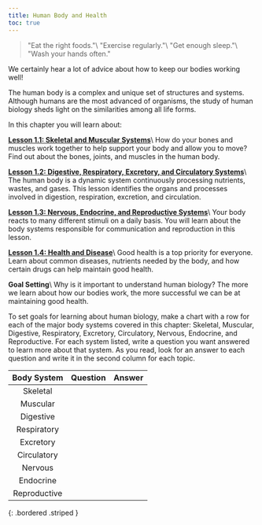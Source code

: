```yaml
---
title: Human Body and Health
toc: true
---
```

> "Eat the right foods."\\
> "Exercise regularly."\\
> "Get enough sleep."\\
> "Wash your hands often."

We certainly hear a lot of advice about how to keep our bodies working well! 

The human body is a complex and unique set of structures and systems. Although humans are the most advanced of organisms, the study of human biology sheds light on the similarities among all life forms.

In this chapter you will learn about:

**[Lesson 1.1: Skeletal and Muscular Systems](lesson-1.1)**\\
How do your bones and muscles work together to help support your body and allow you to move? Find out about the bones, joints, and muscles in the human body.

**[Lesson 1.2: Digestive, Respiratory, Excretory, and Circulatory Systems](lesson-1.2)**\\
The human body is a dynamic system continuously processing nutrients, wastes, and gases. This lesson identifies the organs and processes involved in digestion, respiration, excretion, and circulation.

**[Lesson 1.3: Nervous, Endocrine, and Reproductive Systems](lesson-1.3)**\\
Your body reacts to many different stimuli on a daily basis. You will learn about the body systems responsible for communication and reproduction in this lesson.

**[Lesson 1.4: Health and Disease](lesson-1.4)**\\
Good health is a top priority for everyone. Learn about common diseases, nutrients needed by the body, and how certain drugs can help maintain good health.

**Goal Setting**\\
Why is it important to understand human biology? The more we learn about how our bodies work, the more successful we can be at maintaining good health.

To set goals for learning about human biology, make a chart with a row for each of the major body systems covered in this chapter: Skeletal, Muscular, Digestive, Respiratory, Excretory, Circulatory, Nervous, Endocrine, and Reproductive. For each system listed, write a question you want answered to learn more about that system. As you read, look for an answer to each question and write it in the second column for each topic.

| Body System | Question | Answer |
|:-:|:-:|:-:|
| Skeletal |  |  |
| Muscular |  |  |
| Digestive |  |  |
| Respiratory |  |  |
| Excretory |  |  |
| Circulatory |  |  |
| Nervous |  |  |
| Endocrine |  |  |
| Reproductive |  |  |
{: .bordered .striped }